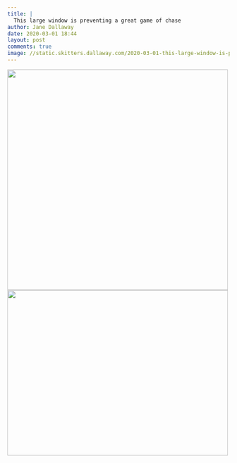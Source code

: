 ```yaml
---
title: |
  This large window is preventing a great game of chase
author: Jane Dallaway
date: 2020-03-01 18:44
layout: post
comments: true
image: //static.skitters.dallaway.com/2020-03-01-this-large-window-is-preventing-a-great-game-of-chase-thumb-1-IMG-0260.JPG
---
```


<div>
        <a href="//static.skitters.dallaway.com/2020-03-01-this-large-window-is-preventing-a-great-game-of-chase-fullsize-1-IMG-0260.JPG">
          <img src="//static.skitters.dallaway.com/2020-03-01-this-large-window-is-preventing-a-great-game-of-chase-thumb-1-IMG-0260.JPG" width="500" height="500"/>
        </a>
      </div><div>
        <a href="//static.skitters.dallaway.com/2020-03-01-this-large-window-is-preventing-a-great-game-of-chase-fullsize-2-IMG-0284.JPG">
          <img src="//static.skitters.dallaway.com/2020-03-01-this-large-window-is-preventing-a-great-game-of-chase-thumb-2-IMG-0284.JPG" width="500" height="375"/>
        </a>
      </div>


  
      